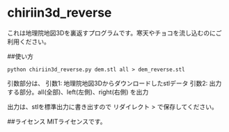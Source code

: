chiriin3d_reverse
=================
これは地理院地図3Dを裏返すプログラムです。寒天やチョコを流し込むのにご利用ください。

##使い方
```
python chiriin3d_reverse.py dem.stl all > dem_reverse.stl
```

引数部分は、
引数1: 地理院地図3Dからダウンロードしたstlデータ
引数2: 出力する部分。all(全部)、left(左側)、right(右側) を出力

出力は、stlを標準出力に書き出すので リダイレクト > で保存してください。

##ライセンス
MITライセンスです。
